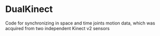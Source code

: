 # DualKinect
Code for synchronizing in space and time joints motion data, which was acquired from two independent Kinect v2 sensors

